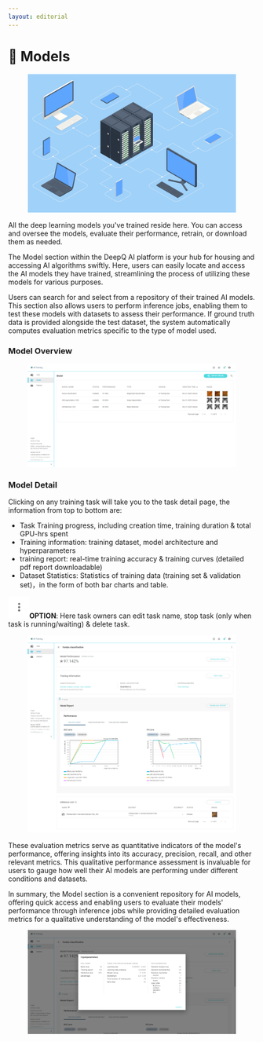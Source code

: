 ```yaml
---
layout: editorial
---
```


# 🧠 Models

<figure><img src="../../.gitbook/assets/shutterstock_1881688810.jpg" alt=""><figcaption></figcaption></figure>

All the deep learning models you've trained reside here. You can access and oversee the models, evaluate their performance, retrain, or download them as needed.

The Model section within the DeepQ AI platform is your hub for housing and accessing AI algorithms swiftly. Here, users can easily locate and access the AI models they have trained, streamlining the process of utilizing these models for various purposes.

Users can search for and select from a repository of their trained AI models. This section also allows users to perform inference jobs, enabling them to test these models with datasets to assess their performance. If ground truth data is provided alongside the test dataset, the system automatically computes evaluation metrics specific to the type of model used.

### Model Overview





<figure><img src="../../.gitbook/assets/AI_Training_Model_Overview_Example_2.png" alt=""><figcaption></figcaption></figure>

### Model Detail



Clicking on any training task will take you to the task detail page, the information from top to bottom are:

* Task Training progress, including creation time, training duration & total GPU-hrs spent
* Training information: training dataset, model architecture and hyperparameters
* training report: real-time training accuracy & training curves (detailed pdf report downloadable)
* Dataset Statistics: Statistics of training data (training set & validation set)，in the form of both bar charts and table.

<img src="../../.gitbook/assets/icon_option.png" alt="" data-size="line">**OPTION**: Here task owners can edit task name, stop task (only when task is running/waiting) & delete task.

<figure><img src="../../.gitbook/assets/AI_Training_Model_Detail_1.png" alt=""><figcaption></figcaption></figure>



These evaluation metrics serve as quantitative indicators of the model's performance, offering insights into its accuracy, precision, recall, and other relevant metrics. This qualitative performance assessment is invaluable for users to gauge how well their AI models are performing under different conditions and datasets.

In summary, the Model section is a convenient repository for AI models, offering quick access and enabling users to evaluate their models' performance through inference jobs while providing detailed evaluation metrics for a qualitative understanding of the model's effectiveness.



<figure><img src="../../.gitbook/assets/AI_Training_Model_Detail_2.png" alt=""><figcaption></figcaption></figure>
